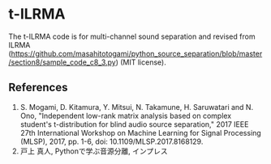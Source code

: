 # t-ILRMA
The t-ILRMA code is for multi-channel sound separation and revised from ILRMA (https://github.com/masahitotogami/python_source_separation/blob/master/section8/sample_code_c8_3.py) (MIT license).

## References
1. S. Mogami, D. Kitamura, Y. Mitsui, N. Takamune, H. Saruwatari and N. Ono, "Independent low-rank matrix analysis based on complex student's t-distribution for blind audio source separation," 2017 IEEE 27th International Workshop on Machine Learning for Signal Processing (MLSP), 2017, pp. 1-6, doi: 10.1109/MLSP.2017.8168129.
2. 戸上 真人, Pythonで学ぶ音源分離, インプレス
